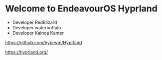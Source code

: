 # Welcome to EndeavourOS Hyprland

* Developer RedBlizard
* Developer waterbuffalo
* Developer Kainoa Kanter

https://github.com/hyprwm/Hyprland

https://hyprland.org/
